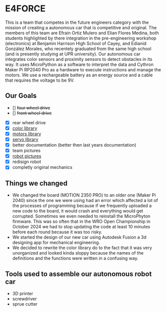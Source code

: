 # E4FORCE
This is a team that competes in the future engineers category with the mission of creating a autonomous car that is competitive and original. The members of this team are Efrain Ortiz Mulero and Elian Flores Medina, both students highlighted by there integration in the pre-engineering workshop (electronics) at Benjamin Harrison High School of Cayey, and Edianid González Morales, who recentely graduated from the same high school (and is presently studying at UPR university). Our autonomous car integrates color sensors and proximity sensors to detect obstacles in its way. It uses MicroPython as a software to interpret the data and Cythron Maker Pi RP2040 Pro as a hardware to execute instructions and manage the motors. We use a rechargeable battery as an energy source and a cable that requires the voltage to be 9V.

## Our Goals
- [] ~~four wheel drive~~
- [] ~~front wheel drive~~
- [x] rear wheel drive
- [x] [color library](/src/color.py)
- [x] [motors library](/src/motors.py)
- [x] [servo library](/src/servo.py)
- [x] better documentation (better then last years documentation)
- [x] team pictures
- [x] [robot pictures](/v-photos/V1_car)
- [x] redisign robot
- [x] completly original mechanics

## Things we changed
- We changed the board (MOTION 2350 PRO) to an older one (Maker Pi 2040) since the one we were using had an error which affected a lot of the processes of programming because if we frequently uploaded a new code to the board, it would crash and everything would get corrupted. Sometimes we even needed to reinstall the MicroPhyton firmware. This was so often that in the WRO Open Championship in October 2024 we had to stop updating the code at least 10 minutes before each round because it was too risky.
- We started the design of our new car using Autodesk Fusion a 3d designing app for mechanical engineering.
- We decided to rewrite the color library do to the fact that it was very unorganized and looked kinda sloppy because the names of the definitions and the functions were written in a confusing way.

## Tools used to assemble our autonomous robot car
- 3D printer
- screwdriver
- sprue cutter

